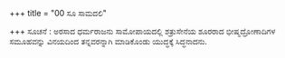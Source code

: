 +++
title = "00 ಸೂ ಸಾಮದಲಿ"

+++
ಸೂಚನೆ : ಅರಸಾದ ಧರ್ಮರಾಜನು ಸಾಮೋಪಾಯದಲ್ಲಿ ಶತ್ರುಸೇನೆಯ ಶೂರರಾದ ಭೀಷ್ಮದ್ರೋಣಾದಿಗಳ ಸಮೂಹವನ್ನು ವಿನಯದಿಂದ ತನ್ನವರನ್ನಾಗಿ ಮಾಡಿಕೊಂಡು  ಯುದ್ಧಕ್ಕೆ ಸಿದ್ಧನಾದನು.